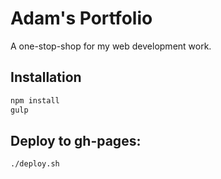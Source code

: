 Adam's Portfolio
==============
A one-stop-shop for my web development work.

## Installation
```bash
npm install
gulp
```

## Deploy to gh-pages:
```bash
./deploy.sh
```
